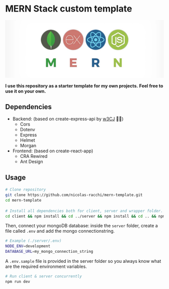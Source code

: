 # MERN Stack custom template

<img src="./design/mern.jpeg"></img>

**I use this repository as a starter template for my own projects.**
**Feel free to use it on your own.**

## Dependencies

- Backend: (based on create-express-api by [w3CJ](https://github.com/w3cj) 🙏🏻)
  - Cors
  - Dotenv
  - Express
  - Helmet
  - Morgan
- Frontend: (based on create-react-app)
  - CRA Rewired
  - Ant Design

## Usage

```bash
# Clone repository
git clone https://github.com/nicolas-racchi/mern-template.git
cd mern-template

# Install all dependencies both for client, server and wrapper folder.
cd client && npm install && cd ../server && npm install && cd .. && npm install

```

Then, connect your mongoDB database:
inside the `server` folder, create a file called `.env` and add the mongo connectionstring.

```bash
# Example (./server/.env)
NODE_ENV=development
DATABASE_URL=my_mongo_connection_string
```

A `.env.sample` file is provided in the server folder so you always know what are the required environment variables.

```bash
# Run client & server concurrently
npm run dev

```
